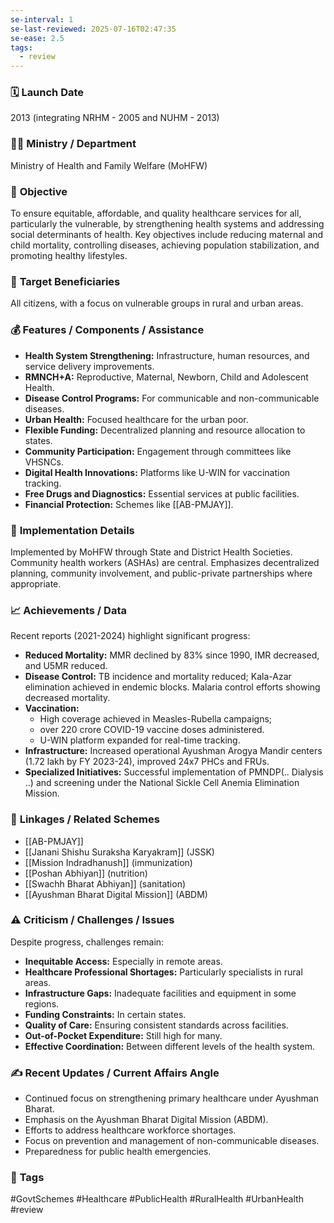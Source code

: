 ```yaml
---
se-interval: 1
se-last-reviewed: 2025-07-16T02:47:35
se-ease: 2.5
tags:
  - review
---
```


### 🗓️ **Launch Date**
2013 (integrating NRHM - 2005 and NUHM - 2013)

### 🧑‍🏫 **Ministry / Department**
Ministry of Health and Family Welfare (MoHFW)

### 🎯 **Objective**
To ensure equitable, affordable, and quality healthcare services for all, particularly the vulnerable, by strengthening health systems and addressing social determinants of health. Key objectives include reducing maternal and child mortality, controlling diseases, achieving population stabilization, and promoting healthy lifestyles.

### 👥 **Target Beneficiaries**
All citizens, with a focus on vulnerable groups in rural and urban areas.

### 💰 **Features / Components / Assistance**
- **Health System Strengthening:** Infrastructure, human resources, and service delivery improvements.
- **RMNCH+A:** Reproductive, Maternal, Newborn, Child and Adolescent Health.
- **Disease Control Programs:** For communicable and non-communicable diseases.
- **Urban Health:** Focused healthcare for the urban poor.
- **Flexible Funding:** Decentralized planning and resource allocation to states.
- **Community Participation:** Engagement through committees like VHSNCs.
- **Digital Health Innovations:** Platforms like U-WIN for vaccination tracking.
- **Free Drugs and Diagnostics:** Essential services at public facilities.
- **Financial Protection:** Schemes like [[AB-PMJAY]].

### 📍 **Implementation Details**
Implemented by MoHFW through State and District Health Societies. Community health workers (ASHAs) are central. Emphasizes decentralized planning, community involvement, and public-private partnerships where appropriate.

### 📈 **Achievements / Data**
Recent reports (2021-2024) highlight significant progress:
- **Reduced Mortality:** MMR declined by 83% since 1990, IMR decreased, and U5MR reduced.
- **Disease Control:** TB incidence and mortality reduced; Kala-Azar elimination achieved in endemic blocks. Malaria control efforts showing decreased mortality.
- **Vaccination:** 
	- High coverage achieved in Measles-Rubella campaigns; 
	- over 220 crore COVID-19 vaccine doses administered. 
	- U-WIN platform expanded for real-time tracking.
- **Infrastructure:** Increased operational Ayushman Arogya Mandir centers (1.72 lakh by FY 2023-24), improved 24x7 PHCs and FRUs.
- **Specialized Initiatives:** Successful implementation of PMNDP(.. Dialysis ..) and screening under the National Sickle Cell Anemia Elimination Mission.

### 🧩 **Linkages / Related Schemes**
- [[AB-PMJAY]]
- [[Janani Shishu Suraksha Karyakram]] (JSSK)
- [[Mission Indradhanush]] (immunization)
- [[Poshan Abhiyan]] (nutrition)
- [[Swachh Bharat Abhiyan]] (sanitation)
- [[Ayushman Bharat Digital Mission]] (ABDM)

### ⚠️ **Criticism / Challenges / Issues**
Despite progress, challenges remain:
- **Inequitable Access:** Especially in remote areas.
- **Healthcare Professional Shortages:** Particularly specialists in rural areas.
- **Infrastructure Gaps:** Inadequate facilities and equipment in some regions.
- **Funding Constraints:** In certain states.
- **Quality of Care:** Ensuring consistent standards across facilities.
- **Out-of-Pocket Expenditure:** Still high for many.
- **Effective Coordination:** Between different levels of the health system.

### ✍️ **Recent Updates / Current Affairs Angle**
- Continued focus on strengthening primary healthcare under Ayushman Bharat.
- Emphasis on the Ayushman Bharat Digital Mission (ABDM).
- Efforts to address healthcare workforce shortages.
- Focus on prevention and management of non-communicable diseases.
- Preparedness for public health emergencies.

### 🔗 **Tags**
#GovtSchemes #Healthcare #PublicHealth #RuralHealth #UrbanHealth
#review